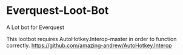 # Everquest-Loot-Bot
A Lot bot for Everquest


This lootbot requires AutoHotkey.Interop-master in order to function correctly. 
https://github.com/amazing-andrew/AutoHotkey.Interop
